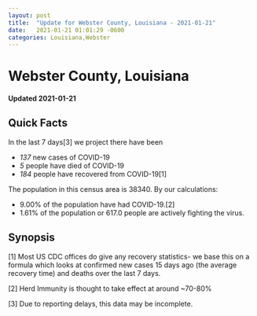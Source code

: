 ```yaml
---
layout: post
title:  "Update for Webster County, Louisiana - 2021-01-21"
date:   2021-01-21 01:01:29 -0600
categories: Louisiana,Webster
---
```


# Webster County, Louisiana
#### Updated 2021-01-21

## Quick Facts

In the last 7 days[3] we project there have been
- *137* new cases of COVID-19
- *5* people have died of COVID-19
- *184* people have recovered from COVID-19[1]

The population in this census area is 38340. By our calculations:
- 9.00% of the population have had COVID-19.[2]
- 1.61% of the population or 617.0 people are actively fighting the virus.

## Synopsis




[1] Most US CDC offices do give any recovery statistics- we base this on a formula which looks at confirmed new cases
15 days ago (the average recovery time) and deaths over the last 7 days.

[2] Herd Immunity is thought to take effect at around ~70-80%

[3] Due to reporting delays, this data may be incomplete.
 
    